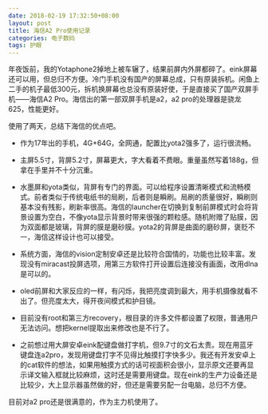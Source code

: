 ```yaml
---
date: 2018-02-19 17:32:50+08:00
layout: post
title: 海信A2 Pro使用记录
categories: 电子数码
tags: 护眼
---
```


年夜饭前，我的Yotaphone2掉地上被车辗了，结果前屏内外屏都碎了。eink屏幕还可以用，但总归不方便。冷门手机没有国产的屏幕总成，只有原装拆机。闲鱼上二手的机子最低300元，拆机换屏幕也总没有原装好使，于是直接买了国产双屏手机——海信A2 Pro。海信出的第一部双屏手机是a2，a2 pro的处理器是骁龙625，性能更好。

使用了两天，总结下海信的优点吧。

* 作为17年出的手机，4G+64G，全网通，配置比yota2强多了，运行很流畅。

* 主屏5.5寸，背屏5.2寸，屏幕更大，字大看着不费眼。重量虽然写着188g，但拿在手里并不十分沉重。

* 水墨屏和yota类似，背屏有专门的界面。可以给程序设置清晰模式和流畅模式。前者类似于传统电纸书的局刷，后者则是瞬刷。局刷的质量很好，瞬刷则基本没有残影，刷新率很高。海信的launcher在切换到复制前屏模式时会将背景设置为空白，不像yota显示背景时带来很强的颗粒感。随机附赠了贴膜，因为双面都是玻璃，背屏的膜是磨砂膜。yota2的背屏是曲面的磨砂屏，褒贬不一，海信这样设计也可以接受。

* 系统方面，海信的vision定制安卓还是比较符合国情的，功能也比较丰富。发现没有miracast投屏选项，用第三方软件打开设置后连接没有画面，改用dlna是可以的。

* oled前屏和大家反应的一样，有闪烁，我把亮度调到最大，用手机摄像就看不出了。但亮度太大，得开夜间模式和护目镜。

* 目前没有root和第三方recovery，根目录的许多文件都设置了权限，普通用户无法访问。想把kernel提取出来修改也是不行了。

* 之前想过用大屏安卓eink配键盘做打字机，但9.7寸的文石太贵。现在用蓝牙键盘连a2pro，发现用键盘打字不见得比触摸打字快多少。我还有开发安卓上的cat软件的想法，如果用触摸方式的话可视面积会很小，显示原文还要再显示译文输入框就比较麻烦，这时还是需要用键盘。现在eink的生产力设备还是比较少，大上显示器虽然做的好，但还是需要另配一台电脑，总归不方便。

目前对a2 pro还是很满意的，作为主力机使用了。



